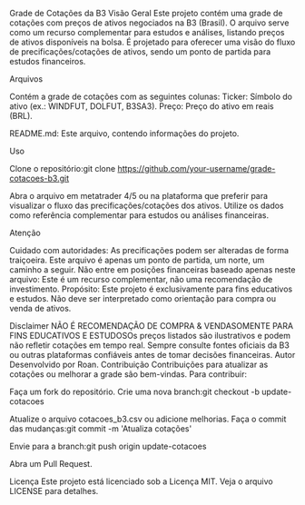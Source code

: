 Grade de Cotações da B3
Visão Geral
Este projeto contém uma grade de cotações com preços de ativos negociados na B3 (Brasil). O arquivo serve como um recurso complementar para estudos e análises, listando preços de ativos disponíveis na bolsa. É projetado para oferecer uma visão do fluxo de precificações/cotações de ativos, sendo um ponto de partida para estudos financeiros.

Arquivos

Contém a grade de cotações com as seguintes colunas:
Ticker: Símbolo do ativo (ex.: WINDFUT, DOLFUT, B3SA3).
Preço: Preço do ativo em reais (BRL).


README.md: Este arquivo, contendo informações do projeto.


Uso

Clone o repositório:git clone https://github.com/your-username/grade-cotacoes-b3.git


Abra o arquivo em metatrader 4/5 ou na plataforma que preferir para visualizar o fluxo das precificações/cotações dos ativos.
Utilize os dados como referência complementar para estudos ou análises financeiras.

Atenção

Cuidado com autoridades: As precificações podem ser alteradas de forma traiçoeira. Este arquivo é apenas um ponto de partida, um norte, um caminho a seguir.
Não entre em posições financeiras baseado apenas neste arquivo: Este é um recurso complementar, não uma recomendação de investimento.
Propósito: Este projeto é exclusivamente para fins educativos e estudos. Não deve ser interpretado como orientação para compra ou venda de ativos.

Disclaimer
NÃO É RECOMENDAÇÃO DE COMPRA & VENDASOMENTE PARA FINS EDUCATIVOS E ESTUDOSOs preços listados são ilustrativos e podem não refletir cotações em tempo real. Sempre consulte fontes oficiais da B3 ou outras plataformas confiáveis antes de tomar decisões financeiras.
Autor
Desenvolvido por Roan.
Contribuição
Contribuições para atualizar as cotações ou melhorar a grade são bem-vindas. Para contribuir:

Faça um fork do repositório.
Crie uma nova branch:git checkout -b update-cotacoes


Atualize o arquivo cotacoes_b3.csv ou adicione melhorias.
Faça o commit das mudanças:git commit -m 'Atualiza cotações'


Envie para a branch:git push origin update-cotacoes


Abra um Pull Request.

Licença
Este projeto está licenciado sob a Licença MIT. Veja o arquivo LICENSE para detalhes.
